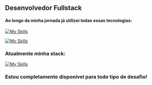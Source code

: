 ## Desenvolvedor Fullstack

#### Ao longo da minha jornada já utilizei todas essas tecnologias:

[![My Skills](https://skillicons.dev/icons?i=js,html,css,bootstrap,figma,git,idea,java,spring,laravel,mysql)](https://portfvue.vercel.app)

[![My Skills](https://skillicons.dev/icons?i=nuxtjs,php,postgres,postman,react,replit,tailwind,ts,vite,vscode,vue)](https://portfvue.vercel.app)

### Atualmente minha stack:

[![My Skills](https://skillicons.dev/icons?i=nuxtjs,vue,java,spring,mysql,git,css,ts,vscode,replit,idea)](https://portfvue.vercel.app)

### Estou completamente disponível para todo tipo de desafio!
